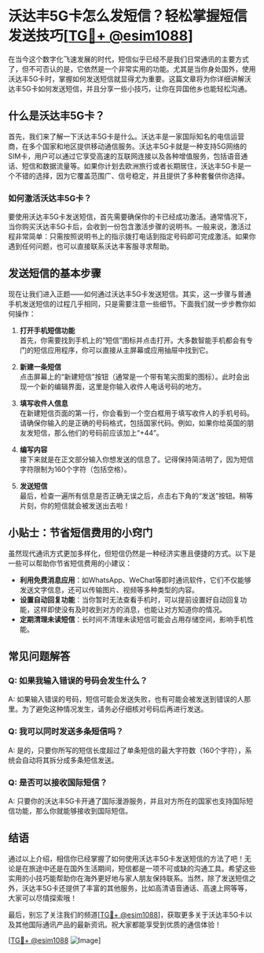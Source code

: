 # 沃达丰5G卡怎么发短信？轻松掌握短信发送技巧[[TG💪+ @esim1088](https://t.me/s/esim1088)]

在当今这个数字化飞速发展的时代，短信似乎已经不是我们日常通讯的主要方式了，但不可否认的是，它依然是一个非常实用的功能。尤其是当你身处国外，使用沃达丰5G卡时，掌握如何发送短信就显得尤为重要。这篇文章将为你详细讲解沃达丰5G卡如何发送短信，并且分享一些小技巧，让你在异国他乡也能轻松沟通。

## 什么是沃达丰5G卡？

首先，我们来了解一下沃达丰5G卡是什么。沃达丰是一家国际知名的电信运营商，在多个国家和地区提供移动通信服务。沃达丰5G卡就是一种支持5G网络的SIM卡，用户可以通过它享受高速的互联网连接以及各种增值服务，包括语音通话、短信和数据流量等。如果你计划去欧洲旅行或者长期居住，沃达丰5G卡是一个不错的选择，因为它覆盖范围广、信号稳定，并且提供了多种套餐供你选择。

### 如何激活沃达丰5G卡？

要使用沃达丰5G卡发送短信，首先需要确保你的卡已经成功激活。通常情况下，当你购买沃达丰5G卡后，会收到一份包含激活步骤的说明书。一般来说，激活过程非常简单：只需按照说明书上的指示拨打电话到指定号码即可完成激活。如果你遇到任何问题，也可以直接联系沃达丰客服寻求帮助。

## 发送短信的基本步骤

现在让我们进入正题——如何通过沃达丰5G卡发送短信。其实，这一步骤与普通手机发送短信的过程几乎相同，只是需要注意一些细节。下面我们就一步步教你如何操作：

1. **打开手机短信功能**  
   首先，你需要找到手机上的“短信”图标并点击打开。大多数智能手机都会有专门的短信应用程序，你可以直接从主屏幕或应用抽屉中找到它。

2. **新建一条短信**  
   点击屏幕上的“新建短信”按钮（通常是一个带有笔尖图案的图标）。此时会出现一个新的编辑界面，这里是你输入收件人电话号码的地方。

3. **填写收件人信息**  
   在新建短信页面的第一行，你会看到一个空白框用于填写收件人的手机号码。请确保你输入的是正确的号码格式，包括国家代码。例如，如果你给英国的朋友发短信，那么他们的号码前应该加上“+44”。

4. **编写内容**  
   接下来就是在正文部分输入你想发送的信息了。记得保持简洁明了，因为短信字符限制为160个字符（包括空格）。

5. **发送短信**  
   最后，检查一遍所有信息是否正确无误之后，点击右下角的“发送”按钮。稍等片刻，你的短信就会被发送出去啦！

## 小贴士：节省短信费用的小窍门

虽然现代通讯方式更加多样化，但短信仍然是一种经济实惠且便捷的方式。以下是一些可以帮助你节省短信费用的小建议：

- **利用免费消息应用**：如WhatsApp、WeChat等即时通讯软件，它们不仅能够发送文字信息，还可以传输图片、视频等多种类型的内容。
- **设置自动回复功能**：当你暂时无法查看手机时，可以提前设置好自动回复功能，这样即使没有及时收到对方的消息，也能让对方知道你的情况。
- **定期清理未读短信**：长时间不清理未读短信可能会占用存储空间，影响手机性能。

## 常见问题解答

### Q: 如果我输入错误的号码会发生什么？
A: 如果输入错误的号码，短信可能会发送失败，也有可能会被发送到错误的人那里。为了避免这种情况发生，请务必仔细核对号码后再进行发送。

### Q: 我可以同时发送多条短信吗？
A: 是的，只要你所写的短信长度超过了单条短信的最大字符数（160个字符），系统会自动将其拆分成多条短信发送。

### Q: 是否可以接收国际短信？
A: 只要你的沃达丰5G卡开通了国际漫游服务，并且对方所在的国家也支持国际短信功能，那么你就能够接收到国际短信。

## 结语

通过以上介绍，相信你已经掌握了如何使用沃达丰5G卡发送短信的方法了吧！无论是在旅途中还是在国外生活期间，短信都是一项不可或缺的沟通工具。希望这些实用的小技巧能帮助你在海外更好地与家人朋友保持联系。当然，除了发送短信之外，沃达丰5G卡还提供了丰富的其他服务，比如高清语音通话、高速上网等等，大家可以尽情探索哦！

最后，别忘了关注我们的频道[[TG💪+ @esim1088](https://t.me/s/esim1088)]，获取更多关于沃达丰5G卡以及其他国际通讯产品的最新资讯。祝大家都能享受到优质的通信体验！

[[TG💪+ @esim1088](https://t.me/s/esim1088) ![Image](https://i.postimg.cc/4NQfJmqS/Snipaste-2025-05-13-00-14-12.png)]